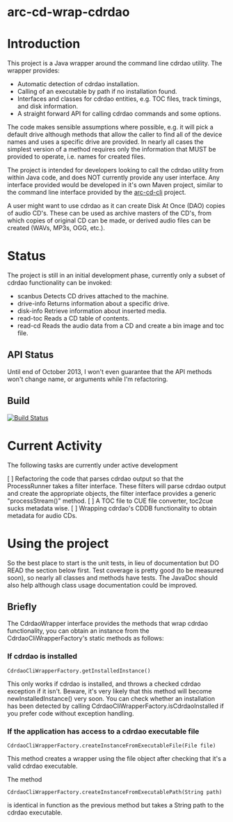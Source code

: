 arc-cd-wrap-cdrdao
==================

# Introduction

This project is a Java wrapper around the command line cdrdao utility.  The wrapper provides:

 * Automatic detection of cdrdao installation.
 * Calling of an executable by path if no installation found.
 * Interfaces and classes for cdrdao entities, e.g. TOC files, track timings, and disk information.
 * A straight forward API for calling cdrdao commands and some options.
 
The code makes sensible assumptions where possible, e.g. it will pick a default drive although methods that allow the caller to find all of the device names and uses a specific drive are provided. In nearly all cases the simplest version of a method requires only the information that MUST be provided to operate, i.e. names for created files.

The project is intended for developers looking to call the cdrdao utility from within Java code, and does NOT currently provide any user interface.  Any interface provided would be developed in it's own Maven project, similar to the command line interface provided by the [arc-cd-cli](../arc-cd-cli) project.

A user might want to use cdrdao as it can create Disk At Once (DAO) copies of audio CD's. These can be used as archive masters of the CD's, from which copies of original CD can be made, or derived audio files can be created (WAVs, MP3s, OGG, etc.).

# Status

The project is still in an initial development phase, currently only a subset of cdrdao functionality can be invoked:

 * scanbus
   Detects CD drives attached to the machine.
 * drive-info
   Returns information about a specific drive.
 * disk-info
   Retrieve information about inserted media.
 * read-toc
   Reads a CD table of contents.
 * read-cd
   Reads the audio data from a CD and create a bin image and toc file.

## API Status

Until end of October 2013, I won't even guarantee that the API methods won't change name, or arguments while I'm refactoring.

## Build

[![Build Status](https://travis-ci.org/openplanets/arcCD.png)](https://travis-ci.org/openplanets/arcCD)
   
# Current Activity

The following tasks are currently under active development

 [ ] Refactoring the code that parses cdrdao output so that the ProcessRunner takes a filter interface. These filters will parse cdrdao output and create the appropriate objects, the filter interface provides a generic "processStream()" method. 
 [ ] A TOC file to CUE file converter, toc2cue sucks metadata wise.
 [ ] Wrapping cdrdao's CDDB functionality to obtain metadata for audio CDs.
 
# Using the project

So the best place to start is the unit tests, in lieu of documentation but DO READ the section below first.  Test coverage is pretty good (to be measured soon), so nearly all classes and methods have tests.  The JavaDoc should also help although class usage documentation could be improved.

## Briefly

The CdrdaoWrapper interface provides the methods that wrap cdrdao functionality, you can obtain an instance from the CdrdaoCliWrapperFactory's static methods as follows:

### If cdrdao is installed

```
CdrdaoCliWrapperFactory.getInstalledInstance()
```
This only works if cdrdao is installed, and throws a checked cdrdao exception if it isn't.  Beware, it's very likely that this method will become newInstalledInstance() very soon.  You can check whether an installation has been detected by calling CdrdaoCliWrapperFactory.isCdrdaoInstalled if you prefer code without exception handling.

### If the application has access to a cdrdao executable file
```
CdrdaoCliWrapperFactory.createInstanceFromExecutableFile(File file)
```
This method creates a wrapper using the file object after checking that it's a valid cdrdao executable.

The method
```
CdrdaoCliWrapperFactory.createInstanceFromExecutablePath(String path)
```
is identical in function as the previous method but takes a String path to the cdrdao executable.
  